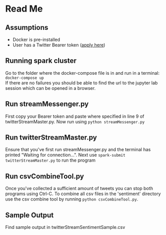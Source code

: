 # Read Me

## Assumptions

* Docker is pre-installed
* User has a Twitter Bearer token ([apply here](https://developer.twitter.com/en/apply-for-access))

## Running spark cluster

Go to the folder where the docker-compose file is in and run in a terminal:
`docker-compose up`  
If there are no failures you should be able to find the url to the jupyter lab session which can be opened in a browser.

## Run streamMessenger.py

First copy your Bearer token and paste where specified in line 9 of twitterStreamMaster.py. Now run using `python streamMessenger.py`

## Run twitterStreamMaster.py

Ensure that you've first run streamMessenger.py and the terminal has printed "Waiting for connection...". Next use `spark-submit twitterStreamMaster.py` to run the program

## Run csvCombineTool.py

Once you've collected a sufficient amount of tweets you can stop both programs using Ctrl-C. To combine all csv files in the 'sentiment' directory use the csv combine tool by running `python csvCombineTool.py`.

## Sample Output

Find sample output in twitterStreamSentimentSample.csv
